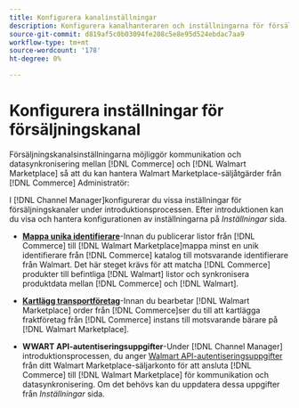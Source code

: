 ```yaml
---
title: Konfigurera kanalinställningar
description: Konfigurera kanalhanteraren och inställningarna för försäljningskanal för autentisering, mappa katalogattribut och transportföretag som krävs för att koordinera säljåtgärder mellan [!DNL Commerce] och [!DNL Walmart Marketplace].
source-git-commit: d819af5c0b03094fe208c5e8e95d524ebdac7aa9
workflow-type: tm+mt
source-wordcount: '178'
ht-degree: 0%

---
```



# Konfigurera inställningar för försäljningskanal

Försäljningskanalsinställningarna möjliggör kommunikation och datasynkronisering mellan [!DNL Commerce] och [!DNL Walmart Marketplace] så att du kan hantera Walmart Marketplace-säljåtgärder från [!DNL Commerce] Administratör:

I [!DNL Channel Manager]konfigurerar du vissa inställningar för försäljningskanaler under introduktionsprocessen. Efter introduktionen kan du visa och hantera konfigurationen av inställningarna på *Inställningar* sida.

* **[Mappa unika identifierare](map-catalog-attributes.md)**-Innan du publicerar listor från [!DNL Commerce] till [!DNL Walmart Marketplace]mappa minst en unik identifierare från [!DNL Commerce] katalog till motsvarande identifierare från Walmart. Det här steget krävs för att matcha [!DNL Commerce] produkter till befintliga [!DNL Walmart] listor och synkronisera produktdata mellan [!DNL Commerce] och [!DNL Walmart].

* **[Kartlägg transportföretag](map-shipping-carriers.md)**-Innan du bearbetar [!DNL Walmart Marketplace] order från [!DNL Commerce]ser du till att kartlägga fraktföretag från [!DNL Commerce] instans till motsvarande bärare på [!DNL Walmart Marketplace].

* **WWART API-autentiseringsuppgifter**-Under [!DNL Channel Manager] introduktionsprocessen, du anger [Walmart API-autentiseringsuppgifter](walmart-prerequisites.md#generate-a-walmart-marketplace-production-api-key) från ditt Walmart Marketplace-säljarkonto för att ansluta [!DNL Commerce] till [!DNL Walmart Marketplace] för kommunikation och datasynkronisering. Om det behövs kan du uppdatera dessa uppgifter från *Inställningar* sida.
